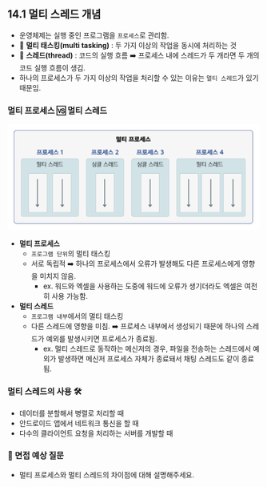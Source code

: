 ## 14.1 멀티 스레드 개념
- 운영체제는 실행 중인 프로그램을 `프로세스`로 관리함.
- 💠 **멀티 태스킹(multi tasking)** : 두 가지 이상의 작업을 동시에 처리하는 것
- 💠 **스레드(thread)** : 코드의 실행 흐름 ➡️ 프로세스 내에 스레드가 두 개라면 두 개의 코드 실행 흐름이 생김.
- 하나의 프로세스가 두 가지 이상의 작업을 처리할 수 있는 이유는 `멀티 스레드`가 있기 때문임.

### 멀티 프로세스 🆚 멀티 스레드
![img.png](img/멀티스레드.png)
- **멀티 프로세스**
  - `프로그램 단위`의 멀티 태스킹
  - 서로 독립적 ➡️ 하나의 프로세스에서 오류가 발생해도 다른 프로세스에게 영향을 미치지 않음.
    - ex. 워드와 엑셀을 사용하는 도중에 워드에 오류가 생기더라도 엑셀은 여전히 사용 가능함.
- **멀티 스레드**
  - `프로그램 내부`에서의 멀티 태스킹
  - 다른 스레드에 영향을 미침. ➡️ 프로세스 내부에서 생성되기 때문에 하나의 스레드가 예외를 발생시키면 프로세스가 종료됨.
    - ex. 멀티 스레드로 동작하는 메신저의 경우, 파일을 전송하는 스레드에서 예외가 발생하면 메신저 프로세스 자체가 종료돼서
    채팅 스레드도 같이 종료됨.

      
### 멀티 스레드의 사용 🛠️
  - 데이터를 분할해서 병렬로 처리할 때
  - 안드로이드 앱에서 네트워크 통신을 할 때
  - 다수의 클라이언트 요청을 처리하는 서버를 개발할 때


### 🙋 면접 예상 질문
- 멀티 프로세스와 멀티 스레드의 차이점에 대해 설명해주세요.